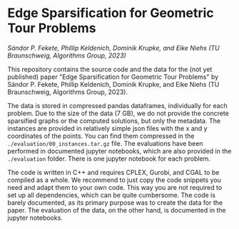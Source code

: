 # Edge Sparsification for Geometric Tour Problems

*Sándor P. Fekete, Phillip Keldenich, Dominik Krupke, and Eike Niehs (TU Braunschweig, Algorithms Group, 2023)*

This repository contains the source code and the data for the (not yet published) paper "Edge Sparsification for Geometric Tour Problems" by Sándor P. Fekete, Phillip Keldenich, Dominik Krupke, and Eike Niehs (TU Braunschweig, Algorithms Group, 2023).

The data is stored in compressed pandas dataframes, individually for each problem.
Due to the size of the data (7 GB), we do not provide the concrete sparsified graphs or the computed solutions, but only the metadata.
The instances are provided in relatively simple json files with the x and y coordinates of the points.
You can find them compressed in the `./evaluation/00_instances.tar.gz` file.
The evaluations have been performed in documented jupyter notebooks, which are also provided in the `./evaluation` folder.
There is one jupyter notebook for each problem.

The code is written in C++ and requires CPLEX, Gurobi, and CGAL to be compiled as a whole.
We recommend to just copy the code snippets you need and adapt them to your own code.
This way you are not required to set up all dependencies, which can be quite cumbersome.
The code is barely documented, as its primary purpose was to create the data for the paper.
The evaluation of the data, on the other hand, is documented in the jupyter notebooks.